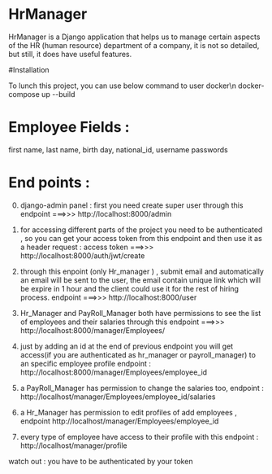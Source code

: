 # HrManager

HrManager is a  Django application that helps us to manage certain aspects of the HR (human resource) department of a company, it is not so detailed, but still, it does have 
useful features.

#Installation

To lunch this project, you can use below command to user docker\n
docker-compose up --build 

# Employee Fields : 

first name, 
last name, 
birth day,
national_id,
username
passwords 

# End points :

0) django-admin panel : first you need create super user through this endpoint ===>>> http://localhost:8000/admin


1) for accessing different parts of the project you need to be authenticated , so you can get your access token 
    from this endpoint and then use it as a header request  :   access token ===>>> http://localhost:8000/auth/jwt/create

1) through this enpoint (only Hr_manager ) , submit email and automatically an email will be sent to the user,
    the email contain unique link which will be expire in 1 hour and the client could use it for the rest of hiring process.
    endpoint ===>>> http://localhost:8000/user 

2) Hr_Manager and PayRoll_Manager both have permissions to see the list of employees and their salaries 
  through this endpoint ===>>> http://localhost:8000/manager/Employees/
  
3) just by adding an id at the end of previous endpoint you will get access(if you are authenticated as hr_manager or payroll_manager) to an specific employee profile 
  endpoint : http://localhost:8000/manager/Employees/employee_id 
  
4) a PayRoll_Manager has permission to change the salaries too, endpoint : http://localhost/manager/Employees/employee_id/salaries

5) a Hr_Manager has permission to edit profiles of add employees , endpoint http://localhost/manager/Employees/employee_id 

6) every type of employee have access to their profile with this endpoint : http://localhost/manager/profile 

watch out : you have to be authenticated by your token

